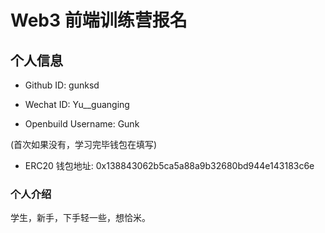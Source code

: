 # Web3 前端训练营报名

## 个人信息

* Github ID: gunksd

* Wechat ID: Yu__guanging

* Openbuild Username: Gunk

(首次如果没有，学习完毕钱包在填写)

* ERC20 钱包地址: 0x138843062b5ca5a88a9b32680bd944e143183c6e

### 个人介绍
学生，新手，下手轻一些，想恰米。

